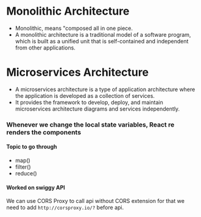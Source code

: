 # Monolithic Architecture 
- Monolithic, means "composed all in one piece.
-  A monolithic architecture is a traditional model of a software program, which is built as a unified unit that is self-contained and independent from other applications.

# Microservices Architecture 
- A microservices architecture is a type of application architecture where the application is developed as a collection of services. 
- It provides the framework to develop, deploy, and maintain microservices architecture diagrams and services independently.


### Whenever we change the local state variables, React re renders the components


#### Topic to go through  
 - map()
 - filter()
 - reduce()

 #### Worked on swiggy API 
We can use CORS Proxy to call api without CORS extension  for that we need to add ```http://corsproxy.io/?``` before api.
